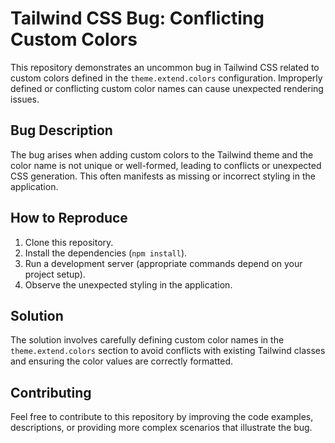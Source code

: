 # Tailwind CSS Bug: Conflicting Custom Colors

This repository demonstrates an uncommon bug in Tailwind CSS related to custom colors defined in the `theme.extend.colors` configuration.  Improperly defined or conflicting custom color names can cause unexpected rendering issues.

## Bug Description

The bug arises when adding custom colors to the Tailwind theme and the color name is not unique or well-formed, leading to conflicts or unexpected CSS generation. This often manifests as missing or incorrect styling in the application.

## How to Reproduce

1. Clone this repository.
2. Install the dependencies (`npm install`).
3. Run a development server (appropriate commands depend on your project setup).
4. Observe the unexpected styling in the application.

## Solution

The solution involves carefully defining custom color names in the `theme.extend.colors` section to avoid conflicts with existing Tailwind classes and ensuring the color values are correctly formatted.

## Contributing

Feel free to contribute to this repository by improving the code examples, descriptions, or providing more complex scenarios that illustrate the bug.